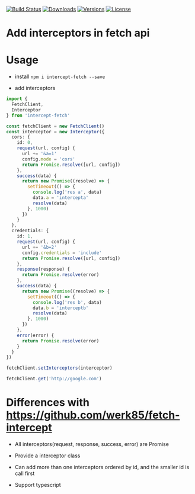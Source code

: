 [![Build Status](https://img.shields.io/travis/doxiaodong/intercept-fetch.svg?style=flat-square)](https://travis-ci.org/doxiaodong/intercept-fetch)
[![Downloads](https://img.shields.io/npm/dt/intercept-fetch.svg?style=flat-square)](https://www.npmjs.com/package/intercept-fetch)
[![Versions](https://img.shields.io/npm/v/intercept-fetch.svg?style=flat-square)]()
[![License](https://img.shields.io/npm/l/intercept-fetch.svg?style=flat-square)]()

# Add interceptors in fetch api

# Usage

* install `npm i intercept-fetch --save`

* add interceptors
```typescript
import {
  FetchClient,
  Interceptor
} from 'intercept-fetch'

const fetchClient = new FetchClient()
const interceptor = new Interceptor({
  cors: {
    id: 0,
    request(url, config) {
      url += '&a=1'
      config.mode = 'cors'
      return Promise.resolve([url, config])
    },
    success(data) {
      return new Promise((resolve) => {
        setTimeout(() => {
          console.log('res a', data)
          data.a = 'intercepta'
          resolve(data)
        }, 1000)
      })
    }
  },
  credentials: {
    id: 1,
    request(url, config) {
      url += '&b=2'
      config.credentials = 'include'
      return Promise.resolve([url, config])
    },
    response(response) {
      return Promise.resolve(error)
    },
    success(data) {
      return new Promise((resolve) => {
        setTimeout(() => {
          console.log('res b', data)
          data.b = 'interceptb'
          resolve(data)
        }, 1000)
      })
    },
    error(error) {
      return Promise.resolve(error)
    }
  }
})

fetchClient.setInterceptors(interceptor)

fetchClient.get('http://google.com')

```

# Differences with https://github.com/werk85/fetch-intercept

* All interceptors(request, response, success, error) are Promise

* Provide a interceptor class

* Can add more than one interceptors ordered by id, and the smaller id is call first

* Support typescript


